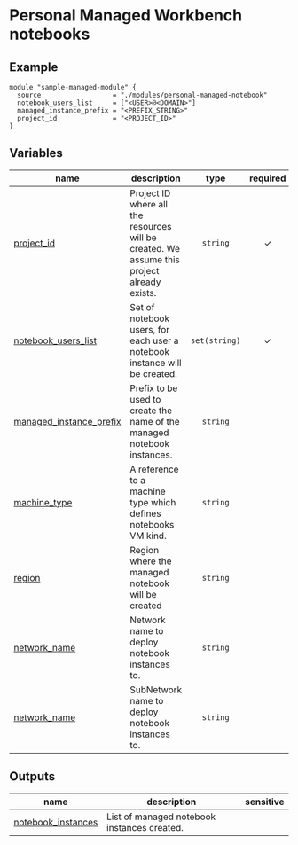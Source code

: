 # Personal Managed Workbench notebooks

## Example

```hcl
module "sample-managed-module" {
  source                  = "./modules/personal-managed-notebook"
  notebook_users_list     = ["<USER>@<DOMAIN>"]
  managed_instance_prefix = "<PREFIX_STRING>"
  project_id              = "<PROJECT_ID>"
}
```

## Variables

| name                                        | description                                                                                |           type           | required |            default            |
|---------------------------------------------|--------------------------------------------------------------------------------------------|:------------------------:|:--------:|:-----------------------------:|
| [project_id](variables.tf#L15)              | Project ID where all the resources will be created. We assume this project already exists. |   <code>string</code>    |    ✓     |                               |
| [notebook_users_list](variables.tf#L20)     | Set of notebook users, for each user a notebook instance will be created.                  | <code>set(string)</code> |    ✓     |                               |
| [managed_instance_prefix](variables.tf#L25) | Prefix to be used to create the name of the managed notebook instances.                    |   <code>string</code>    |          | <code>managed-instance</code> |
| [machine_type](variables.tf#L31)            | A reference to a machine type which defines notebooks VM kind.                             |   <code>string</code>    |          |  <code>n1-standard-4</code>   |
| [region](variables.tf#L37)                  | Region where the managed notebook will be created                                          |   <code>string</code>    |          |   <code>us-central1</code>    |
| [network_name](variables.tf#L43)            | Network name to deploy notebook instances to.                                              |   <code>string</code>    |          |     <code>default</code>      |
| [network_name](variables.tf#L48)            | SubNetwork name to deploy notebook instances to.                                           |   <code>string</code>    |          |     <code>default</code>      |

## Outputs

| name                                 | description                                 | sensitive |
|--------------------------------------|---------------------------------------------|:---------:|
| [notebook_instances](outputs.tf#L17) | List of managed notebook instances created. |           |